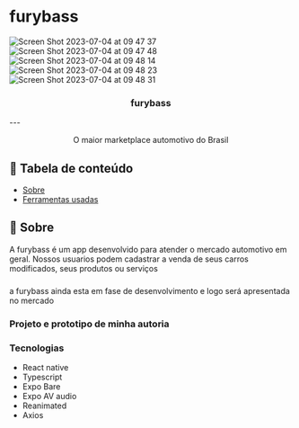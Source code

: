 # furybass
![Screen Shot 2023-07-04 at 09 47 37](https://github.com/LuizWolfgang/furybass/assets/74063154/f177a5ad-08b9-4dfd-8015-365a084d2926)
![Screen Shot 2023-07-04 at 09 47 48](https://github.com/LuizWolfgang/furybass/assets/74063154/dcfc3841-c3bf-44a9-9dc2-d0020eb8e7b1)
![Screen Shot 2023-07-04 at 09 48 14](https://github.com/LuizWolfgang/furybass/assets/74063154/c6af2179-d5dd-4d6c-8905-dca2600fcf5e)
![Screen Shot 2023-07-04 at 09 48 23](https://github.com/LuizWolfgang/furybass/assets/74063154/1a1b9c5a-4637-4d96-9688-49915cfaac1e)
![Screen Shot 2023-07-04 at 09 48 31](https://github.com/LuizWolfgang/furybass/assets/74063154/e6ce9a68-6490-405d-b9b6-9ed1a0458c70)


<h3 align="center">furybass</h3>
--- 
<p align="center"> O maior marketplace automotivo do Brasil
    <br>
</p>

## 📝 Tabela de conteúdo

- [Sobre](#about)
- [Ferramentas usadas](#built_using)

## 🧐 Sobre <a name = "about"></a>

A furybass é um app desenvolvido para atender o mercado automotivo em geral.
Nossos usuarios podem cadastrar a venda de seus carros modificados, seus produtos ou serviços
### 
a furybass ainda esta em fase de desenvolvimento e logo será apresentada no mercado 
 

### Projeto e prototipo de minha autoria

### Tecnologias
- React native
- Typescript
- Expo Bare
- Expo AV audio
- Reanimated
- Axios

